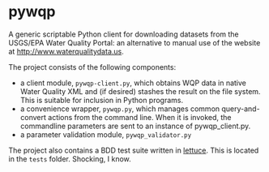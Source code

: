 pywqp
=====

A generic scriptable Python client for downloading datasets from the USGS/EPA Water Quality Portal: an alternative to manual use of the website at http://www.waterqualitydata.us.

The project consists of the following components:
 - a client module, `pywqp-client.py`, which obtains WQP data in native Water Quality XML and (if desired) stashes the result on the file system. This is suitable for inclusion in Python programs.
 - a convenience wrapper, `pywqp.py`, which manages common query-and-convert actions from the command line. When it is invoked, the commandline parameters are sent to an instance of pywqp_client.py.
 - a parameter validation module, `pywqp_validator.py`

The project also contains a BDD test suite written in [lettuce](http://lettuce.it/). This is located in the `tests` folder. Shocking, I know.
